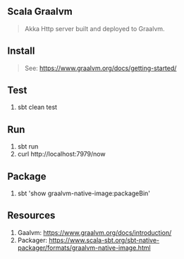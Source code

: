 Scala Graalvm
-------------
>Akka Http server built and deployed to Graalvm.

Install
-------
>See: https://www.graalvm.org/docs/getting-started/

Test
----
1. sbt clean test

Run
---
1. sbt run
2. curl http://localhost:7979/now

Package
-------
1. sbt 'show graalvm-native-image:packageBin'

Resources
---------
1. Gaalvm: https://www.graalvm.org/docs/introduction/
2. Packager: https://www.scala-sbt.org/sbt-native-packager/formats/graalvm-native-image.html